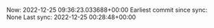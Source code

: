 Now: 2022-12-25 09:36:23.033688+00:00 Earliest commit since sync: None Last sync: 2022-12-25 00:28:48+00:00
